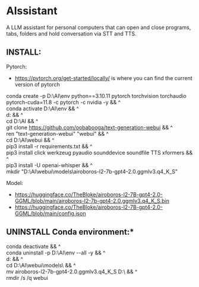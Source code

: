 # AIssistant

A LLM assistant for personal computers that can open and close programs, tabs, folders and hold conversation via STT and TTS.

## INSTALL:
Pytorch:
- https://pytorch.org/get-started/locally/ is where you can find the current version of pytorch


conda create -p D:\AI\env python==3.10.11 pytorch torchvision torchaudio pytorch-cuda=11.8 -c pytorch -c nvidia -y && ^<br>
conda activate D:\AI\env && ^<br>
d: && ^<br>
cd D:\AI && ^<br>
git clone https://github.com/oobabooga/text-generation-webui && ^<br>
ren "text-generation-webui" "webui" && ^<br>
cd D:\AI\webui && ^<br>
pip3 install -r requirements.txt && ^<br>
pip3 install click werkzeug pyaudio sounddevice soundfile TTS xformers && ^<br>
pip3 install -U openai-whisper && ^<br>
mkdir "D:\AI\webui\models\airoboros-l2-7b-gpt4-2.0.ggmlv3.q4_K_S"

Model:
- https://huggingface.co/TheBloke/airoboros-l2-7B-gpt4-2.0-GGML/blob/main/airoboros-l2-7b-gpt4-2.0.ggmlv3.q4_K_S.bin
- https://huggingface.co/TheBloke/airoboros-l2-7B-gpt4-2.0-GGML/blob/main/config.json

## UNINSTALL Conda environment:*

conda deactivate && ^<br>
conda uninstall -p D:\AI\env --all -y && ^<br>
d: && ^<br>
cd D:\AI\webui\models\ && ^<br>
mv airoboros-l2-7b-gpt4-2.0.ggmlv3.q4_K_S D:\ && ^<br>
rmdir /s /q webui